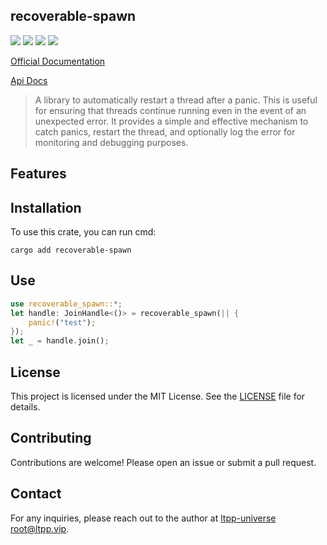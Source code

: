 ## recoverable-spawn

[![](https://img.shields.io/crates/v/recoverable-spawn.svg)](https://crates.io/crates/recoverable-spawn)
[![](https://docs.rs/recoverable-spawn/badge.svg)](https://docs.rs/recoverable-spawn)
[![](https://img.shields.io/crates/l/recoverable-spawn.svg)](./LICENSE)
[![](https://github.com/ltpp-universe/recoverable-spawn/workflows/Rust/badge.svg)](https://github.com/ltpp-universe/recoverable-spawn/actions?query=workflow:Rust)

[Official Documentation](https://docs.ltpp.vip/recoverable-spawn/)

[Api Docs](https://docs.rs/recoverable-spawn/latest/recoverable_spawn/)

> A library to automatically restart a thread after a panic. This is useful for ensuring that threads continue running even in the event of an unexpected error. It provides a simple and effective mechanism to catch panics, restart the thread, and optionally log the error for monitoring and debugging purposes.

## Features

## Installation

To use this crate, you can run cmd:

```shell
cargo add recoverable-spawn
```

## Use

```rust
use recoverable_spawn::*;
let handle: JoinHandle<()> = recoverable_spawn(|| {
    panic!("test");
});
let _ = handle.join();
```

## License

This project is licensed under the MIT License. See the [LICENSE](LICENSE) file for details.

## Contributing

Contributions are welcome! Please open an issue or submit a pull request.

## Contact

For any inquiries, please reach out to the author at [ltpp-universe <root@ltpp.vip>](mailto:root@ltpp.vip).
